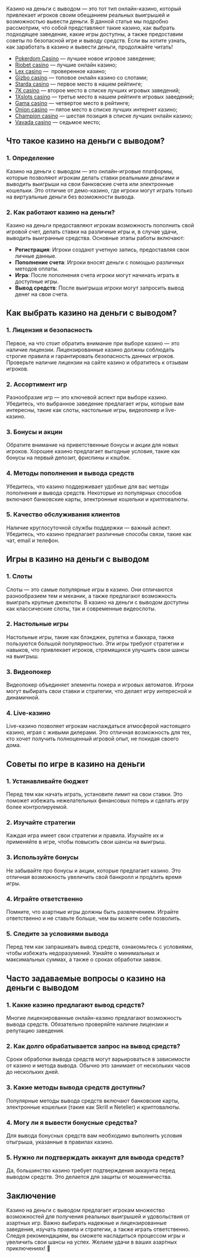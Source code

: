 Казино на деньги с выводом — это тот тип онлайн-казино, который привлекает игроков своим обещанием реальных выигрышей и возможностью вывести деньги. В данной статье мы подробно рассмотрим, что собой представляют такие казино, как выбрать подходящее заведение, какие игры доступны, а также предоставим советы по безопасной игре и выводу средств. Если вы хотите узнать, как заработать в казино и вывести деньги, продолжайте читать!

* [Pokerdom Casino](https://brandplay.link/FwVc4f) — лучшее новое игровое заведение;
* [Riobet casino](https://brandplay.link/TnjsxFvH) — лучшие онлайн казино;
* [Lex casino](https://brandplay.link/VMqNXPFs) —  проверенное казино;
* [Gizbo casino](https://brandplay.link/rvzLrVLp) — топовое онлайн казино со слотами;
* [Starda casino](https://brandplay.link/HDcDrxLk) — первое место в нашем рейтинге;
* [7K casino](https://brandplay.link/dd46bNgD) — второе место в списке лучших игровых заведений;
* [1Xslots casino](https://brandplay.link/J2ZbqMPZ) — третье место в нашем рейтинге игровых заведений;
* [Gama casino](https://brandplay.link/RD52jZbL) — четвертое место в рейтинге;
* [Onion casino](https://brandplay.link/8LcS6Djb) — пятое место в списке лучших интернет казино;
* [Champion casino](https://temon-gter.cfd/go/9n8?p56190p303844p3509t17502) — шестая позиция в списке лучших онлайн казино;
* [Vavada casino](https://vavadapartner.pro/?promo=75590753-cc8b-4c4a-8d71-99b7a2293439-jud\&target=register) — седьмое место;



## Что такое казино на деньги с выводом?

### 1. Определение

Казино на деньги с выводом — это онлайн-игровые платформы, которые позволяют игрокам делать ставки реальными деньгами и выводить выигрыши на свои банковские счета или электронные кошельки. Это отличие от демо-казино, где игроки могут играть только на виртуальные деньги без возможности вывода.

### 2. Как работают казино на деньги?

Казино на деньги предоставляют игрокам возможность пополнить свой игровой счет, делать ставки на различные игры и, в случае удачи, выводить выигранные средства. Основные этапы работы включают:

* **Регистрация**: Игроки создают учетную запись, предоставляя свои личные данные.
* **Пополнение счета**: Игроки вносят деньги с помощью различных методов оплаты.
* **Игра**: После пополнения счета игроки могут начинать играть в доступные игры.
* **Вывод средств**: После выигрыша игроки могут запросить вывод денег на свои счета.

## Как выбрать казино на деньги с выводом?

### 1. Лицензия и безопасность

Первое, на что стоит обратить внимание при выборе казино — это наличие лицензии. Лицензированные казино должны соблюдать строгие правила и гарантировать безопасность данных игроков. Проверьте наличие лицензии на сайте казино и обратитесь к отзывам игроков.

### 2. Ассортимент игр

Разнообразие игр — это ключевой аспект при выборе казино. Убедитесь, что выбранное заведение предлагает игры, которые вам интересны, такие как слоты, настольные игры, видеопокер и live-казино.

### 3. Бонусы и акции

Обратите внимание на приветственные бонусы и акции для новых игроков. Хорошее казино предлагает выгодные условия, такие как бонусы на первый депозит, фриспины и кэшбэк.

### 4. Методы пополнения и вывода средств

Убедитесь, что казино поддерживает удобные для вас методы пополнения и вывода средств. Некоторые из популярных способов включают банковские карты, электронные кошельки и криптовалюты.

### 5. Качество обслуживания клиентов

Наличие круглосуточной службы поддержки — важный аспект. Убедитесь, что казино предлагает различные способы связи, такие как чат, email и телефон.

## Игры в казино на деньги с выводом

### 1. Слоты

Слоты — это самые популярные игры в казино. Они отличаются разнообразием тем и механик, а также предлагают возможность выиграть крупные джекпоты. В казино на деньги с выводом доступны как классические слоты, так и современные видеослоты.

### 2. Настольные игры

Настольные игры, такие как блэкджек, рулетка и баккара, также пользуются большой популярностью. Эти игры требуют стратегии и навыков, что привлекает игроков, стремящихся улучшить свои шансы на выигрыш.

### 3. Видеопокер

Видеопокер объединяет элементы покера и игровых автоматов. Игроки могут выбирать свои ставки и стратегии, что делает игру интересной и динамичной.

### 4. Live-казино

Live-казино позволяет игрокам наслаждаться атмосферой настоящего казино, играя с живыми дилерами. Это отличная возможность для тех, кто хочет получить полноценный игровой опыт, не покидая своего дома.

## Советы по игре в казино на деньги

### 1. Устанавливайте бюджет

Перед тем как начать играть, установите лимит на свои ставки. Это поможет избежать нежелательных финансовых потерь и сделать игру более контролируемой.

### 2. Изучайте стратегии

Каждая игра имеет свои стратегии и правила. Изучайте их и применяйте в игре, чтобы повысить свои шансы на выигрыш.

### 3. Используйте бонусы

Не забывайте про бонусы и акции, которые предлагает казино. Это отличная возможность увеличить свой банкролл и продлить время игры.

### 4. Играйте ответственно

Помните, что азартные игры должны быть развлечением. Играйте ответственно и не ставьте больше, чем вы можете себе позволить.

### 5. Следите за условиями вывода

Перед тем как запрашивать вывод средств, ознакомьтесь с условиями, чтобы избежать недоразумений. Узнайте о минимальных и максимальных суммах, а также о сроках обработки заявок.

## Часто задаваемые вопросы о казино на деньги с выводом

### 1. Какие казино предлагают вывод средств?

Многие лицензированные онлайн-казино предлагают возможность вывода средств. Обязательно проверяйте наличие лицензии и репутацию заведения.

### 2. Как долго обрабатывается запрос на вывод средств?

Сроки обработки вывода средств могут варьироваться в зависимости от казино и метода вывода. Обычно это занимает от нескольких часов до нескольких дней.

### 3. Какие методы вывода средств доступны?

Популярные методы вывода средств включают банковские карты, электронные кошельки (такие как Skrill и Neteller) и криптовалюты.

### 4. Могу ли я вывести бонусные средства?

Для вывода бонусных средств вам необходимо выполнить условия отыгрыша, указанные в правилах казино.

### 5. Нужно ли подтверждать аккаунт для вывода средств?

Да, большинство казино требует подтверждения аккаунта перед выводом средств. Это делается для защиты от мошенничества.

## Заключение

Казино на деньги с выводом предлагает игрокам множество возможностей для получения реальных выигрышей и удовольствия от азартных игр. Важно выбирать надежные и лицензированные заведения, изучать правила и стратегии, а также играть ответственно. Следуя рекомендациям, вы сможете насладиться процессом игры и увеличить свои шансы на успех. Желаем удачи в ваших азартных приключениях! 🎉
